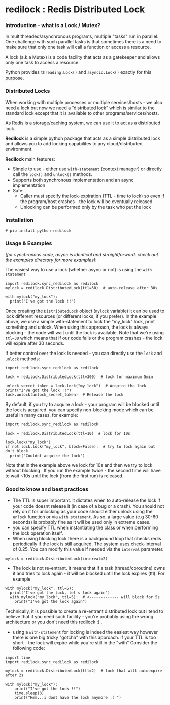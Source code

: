 # redilock :  Redis Distributed Lock

### Introduction - what is a Lock / Mutex?

In multithreaded/asynchronous programs, multiple "tasks" run in parallel.
One challenge with such parallel tasks is that sometimes there is a need to make sure that only one task will call a
function or access a resource.

A lock (a.k.a Mutex) is a code facility that acts as a gatekeeper and allows only one task to access a resource.

Python provides `threading.Lock()` and `asyncio.Lock()` exactly for this purpose.

### Distributed Locks

When working with multiple processes or multiple services/hosts - we also need a lock but now we need a “distributed
lock” which is similar to the standard lock except that it is available to other programs/services/hosts.

As Redis is a storage/caching system, we can use it to act as a distributed lock.

**Redilock** is a simple python package that acts as a simple distributed lock and allows you to add locking capabilites
to any cloud/distributed environment.

**Redilock** main features:

* Simple to use - either use `with-statement` (context manager) or directly call the `lock()` and `unlock()` methods.
* Supports both synchronous implementation and an async implementation
* Safe:
    * Caller must specify the lock-expiration (TTL - time to lock) so even if the program/host crashes - the lock will
      be eventually released
    * Unlocking can be performed only by the task who put the lock

### Installation
```# pip install python-redilock```
  
### Usage & Examples

_(for synchronous code, async is identical and straightforward. check out the examples directory for more examples)_:

The easiest way to use a lock (whether async or not) is using the `with statement`

```
import redilock.sync_redilock as redilock
mylock = redilock.DistributedLock(ttl=30)  # auto-release after 30s

with mylock("my_lock"):
  print("I've got the lock !!")
```

Once creating the `DistributedLock` object (`mylock` variable)  it can be used to lock different resources (or different locks, if you prefer).
In the example above, we use a simple with-statement to lock the "my_lock" lock,  print something and unlock.
When using this approach, the lock is always blocking - the code will wait until the lock is available.
Note that we're using `ttl=30` which means that if our code fails or the program crashes - the lock will expire after 30 seconds.


If better control over the lock is needed - you can directly use the  `lock` and `unlock` methods:

```
import redilock.sync_redilock as redilock

lock = redilock.DistributedLock(ttl=300)  # lock for maximum 5min

unlock_secret_token = lock.lock("my_lock")  # Acquire the lock
print("I've got the lock !!")
lock.unlock(unlock_secret_token)  # Release the lock
```

By default, if you try to acquire a lock - your program will be blocked until the lock is acquired.
you can specify non-blocking mode which can be useful in many cases, for example:

```
import redilock.sync_redilock as redilock

lock = redilock.DistributedLock(ttl=10)  # lock for 10s

lock.lock("my_lock")  
if not lock.lock("my_lock", block=False):  # try to lock again but do't block  
  print("Couldnt acquire the lock")
```

Note that in the example above we lock for 10s and then we try to lock without blocking .
If you run the example twice - the second time will have to wait ~10s until the lock (from the first run) is released.

### Good to know and best practices
* The TTL is super important. it dictates when to auto-release the lock if your code doesnt release it
  (in case of a bug or a crash). You should not rely on it for unlocking as your code should either unlock
  using the `unlock` function or via `with statement`.
  As so, a large value (e.g 30-60 seconds) is probably fine as it will be used only in extreme cases.
* you can specify TTL when instantiating the class or when performing the lock operation itself.  
* When using blocking lock there is a background loop that checks redis periodically if the lock is still acquired.
  The system uses check-interval of 0.25. You can modify this value if needed via the `interval` parameter.
```
mylock = redilock.DistributedLock(interval=2)
```
  
* The lock is not re-entrant. it means that if a task (thread/coroutine) owns it and tries to lock again - it will be blocked until the lock expires (ttl). 
For example
```
with mylock("my_lock", ttl=5):
  print("I've got the lock, let's lock again")
  with mylock("my_lock", ttl=5):  # <------------- will block for 5s
    print("I've got the lock again")
```
Technically, it is possible to create a re-entrant distributed lock but i tend to believe
that if you need such facility - you're probably using the wrong architecture or you don't need this redilock :) .

* using a `with-statement` for locking is indeed the easiest way however there is one big tricky "gotcha" with this approach.
if your TTL is too short  - the lock will expire while you're still in the "with"
Consider the following code:
```
import time
import redilock.sync_redilock as redilock

mylock = redilock.DistributedLock(ttl=2)  # lock that will autoexpire after 2s

with mylock("my_lock"):
    print("I've got the lock !!")
    time.sleep(3)
    print("Hmm...i dont have the lock anymore :( ")
```
